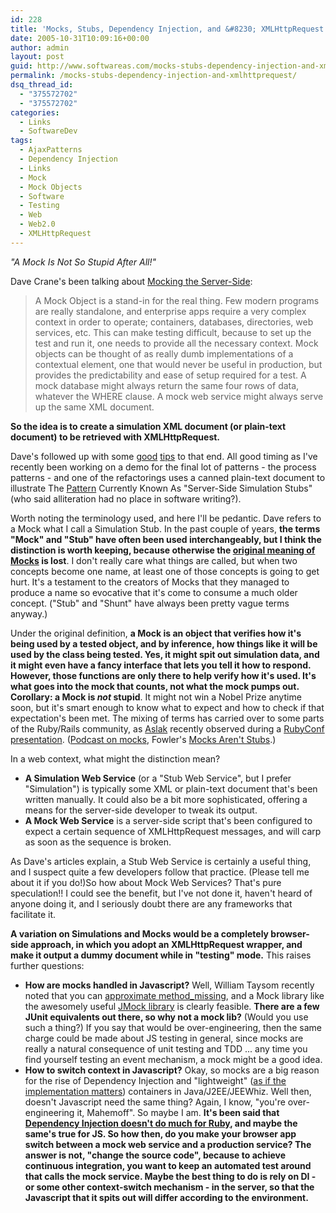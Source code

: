 ```yaml
---
id: 228
title: 'Mocks, Stubs, Dependency Injection, and &#8230; XMLHttpRequest'
date: 2005-10-31T10:09:16+00:00
author: admin
layout: post
guid: http://www.softwareas.com/mocks-stubs-dependency-injection-and-xmlhttprequest
permalink: /mocks-stubs-dependency-injection-and-xmlhttprequest/
dsq_thread_id:
  - "375572702"
  - "375572702"
categories:
  - Links
  - SoftwareDev
tags:
  - AjaxPatterns
  - Dependency Injection
  - Links
  - Mock
  - Mock Objects
  - Software
  - Testing
  - Web
  - Web2.0
  - XMLHttpRequest
---
```

*"A Mock Is Not So Stupid After All!"*

Dave Crane's been talking about [Mocking the Server-Side](http://dave.sunwheeltech.com/wordpress/2005/10/17/mocking-the-server-side/):

> A Mock Object is a stand-in for the real thing. Few modern programs are really standalone, and enterprise apps require a very complex context in order to operate; containers, databases, directories, web services, etc. This can make testing difficult, because to set up the test and run it, one needs to provide all the necessary context. Mock objects can be thought of as really dumb implementations of a contextual element, one that would never be useful in production, but provides the predictability and ease of setup required for a test. A mock database might always return the same four rows of data, whatever the WHERE clause. A mock web service might always serve up the same XML document.

**So the idea is to create a simulation XML document (or plain-text document) to be retrieved with XMLHttpRequest.**

Dave's followed up with some [good](http://dave.sunwheeltech.com/wordpress/2005/10/30/an-xml-callback-antipattern/) [tips](http://dave.sunwheeltech.com/wordpress/2005/10/30/what-the-file-system-doesnt-tell-you/) to that end. All good timing as I've recently been working on a demo for the final lot of patterns - the process patterns - and one of the refactorings uses a canned plain-text document to illustrate The [Pattern](http://ajaxpatterns.org) Currently Known As "Server-Side Simulation Stubs" (who said alliteration had no place in software writing?).

Worth noting the terminology used, and here I'll be pedantic. Dave refers to a Mock what I call a Simulation Stub. In the past couple of years, **the terms "Mock" and "Stub" have often been used interchangeably, but I think the distinction is worth keeping, because otherwise the [original meaning of Mocks](http://www.mockobjects.com/MocksObjectsPaper.html) is lost**. I don't really care what things are called, but when two concepts become one name, at least one of those concepts is going to get hurt. It's a testament to the creators of Mocks that they managed to produce a name so evocative that it's come to consume a much older concept. ("Stub" and "Shunt" have always been pretty vague terms anyway.)

Under the original definition, **a Mock is an object that verifies how it's being used by a tested object, and by inference, how things like it will be used by the class being tested. Yes, it might spit out simulation data, and it might even have a fancy interface that lets you tell it how to respond. However, those functions are only there to help verify how it's used. It's what goes into the mock that counts, not what the mock pumps out. Corollary: a Mock is <i>not</i> stupid**. It might not win a Nobel Prize anytime soon, but it's smart enough to know what to expect and how to check if that expectation's been met. The mixing of terms has carried over to some parts of the Ruby/Rails community, as [Aslak](http://aslakhellesoy.com/) recently observed during a [RubyConf presentation](http://glu.ttono.us/articles/2005/10/14/top-to-bottom-testing-in-ruby).
 ([Podcast on mocks](http://www.softwareas.com/podcast-mock-objects-and-unit-testing), Fowler's [Mocks Aren't Stubs](http://www.martinfowler.com/articles/mocksArentStubs.html).)

In a web context, what might the distinction mean?

* **A Simulation Web Service** (or a "Stub Web Service", but I prefer "Simulation") is typically some XML or plain-text document that's been written manually. It could also be a bit more sophisticated, offering a means for the server-side developer to tweak its output.
* **A Mock Web Service** is a server-side script that's been configured to expect a certain sequence of XMLHttpRequest messages, and will carp as soon as the sequence is broken.

As Dave's articles explain, a Stub Web Service is certainly a useful thing, and I suspect quite a few developers follow that practice. (Please tell me about it if you do!)So how about Mock Web Services? That's pure speculation!! I could see the benefit, but I've not done it, haven't heard of anyone doing it, and I seriously doubt there are any frameworks that facilitate it.

**A variation on Simulations and Mocks would be a completely browser-side approach, in which you adopt an XMLHttpRequest wrapper, and make it output a dummy document while in "testing" mode.** This raises further questions:

* **How are mocks handled in Javascript?** Well, William Taysom recently noted that you can [approximate method_missing](http://www.jadetower.org/muses/archives/000388.html), and a Mock library like the awesomely useful [JMock library](http://jmock.org) is clearly feasible. **There are a few JUnit equivalents out there, so why not a mock lib?** (Would you use such a thing?) If you say that would be over-engineering, then the same  charge could be made about JS testing in general, since mocks are really a natural consequence of unit testing and TDD ... any time you find yourself testing an event mechanism, a mock might be a good idea.
* **How to switch context in Javascript?** Okay, so mocks are a big reason for the rise of Dependency Injection and "lightweight" ([as if the implementation matters](http://www.almaer.com/blog/archives/000846.html)) containers in Java/J2EE/JEEWhiz. Well then, doesn't Javascript need the same thing? Again, I know, "you're over-engineering it, Mahemoff".  So maybe I am. **It's been said that [Dependency Injection doesn't do much for Ruby](http://www.onestepback.org/articles/depinj/index.html), and maybe the same's true for JS. So how then, do you make your browser app switch between a mock web service and a production service? The answer is not, "change the source code", because to achieve continuous integration, you want to keep an automated test around that calls the mock service. Maybe the best thing to do is rely on DI - or some other context-switch mechanism - in the server, so that the Javascript that it spits out will differ according to the environment.**
